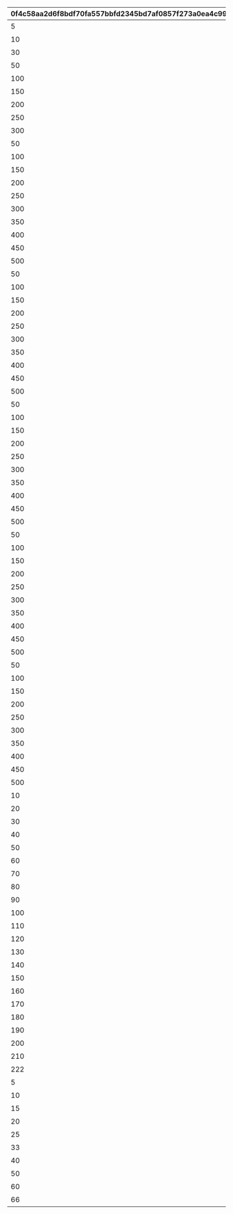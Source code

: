 |0f4c58aa2d6f8bdf70fa557bbfd2345bd7af0857f273a0ea4c9997be6d0c0150|7bba9dc4f0002708ef2bd4a53cbd4f2a2d8ba2302e2a4eddaf953cb986ed7190|3ad5c71fce4ff24eae41009b4202fcf22558b837dee9f15f44d6b2c140d8b86d|57640b49e342dd3194608e5cea3a781abdebb096f26572777a9bc422a679b350|bbc9e7c03f3a346414e15ac87d3d870d0d4d1f0926421ea48be0f08a119032e6|3feca8201ecfb382a7d319c982d0a926690ecf7a829654235aed12950f90f506|d168c5002d4644c042c94e54c2bf6731279f09e85e0c52a85c1ce6f509edd62e|27de051d82276083417175a78404d92406ad501915a432038fa4f60d9464df94|ba0ee0bd44adbfee21a4c480ae5a22c07ce6daa368650a2ef6f5c32af0599f92|
| --- | --- | --- | --- | --- | --- | --- | --- | --- |
|5|129|1002|1001|0|20021|1|1001|プリンセスナイトRANK5を達成しよう|
|10|129|1002|1002|0|20021|1|1002|プリンセスナイトRANK10を達成しよう|
|30|129|1002|1003|0|20021|1|1003|プリンセスナイトRANK30を達成しよう|
|50|129|1002|1004|0|20021|1|1004|プリンセスナイトRANK50を達成しよう|
|100|129|1002|1005|0|20021|1|1005|プリンセスナイトRANK100を達成しよう|
|150|129|1002|1006|0|20021|1|1006|プリンセスナイトRANK150を達成しよう|
|200|129|1002|1007|0|20021|1|1007|プリンセスナイトRANK200を達成しよう|
|250|129|1002|1008|0|20021|1|1007|プリンセスナイトRANK250を達成しよう|
|300|129|1002|1009|0|20021|1|1007|プリンセスナイトRANK300を達成しよう|
|50|129|1003|2001|1|20022|2|2001|火属性の属性レベルを50まで上げよう|
|100|129|1003|2002|1|20022|2|2002|火属性の属性レベルを100まで上げよう|
|150|129|1003|2003|1|20022|2|2003|火属性の属性レベルを150まで上げよう|
|200|129|1003|2004|1|20022|2|2004|火属性の属性レベルを200まで上げよう|
|250|129|1003|2005|1|20022|2|2005|火属性の属性レベルを250まで上げよう|
|300|129|1003|2006|1|20022|2|2006|火属性の属性レベルを300まで上げよう|
|350|129|1003|2007|1|20022|2|2007|火属性の属性レベルを350まで上げよう|
|400|129|1003|2008|1|20022|2|2008|火属性の属性レベルを400まで上げよう|
|450|129|1003|2009|1|20022|2|2009|火属性の属性レベルを450まで上げよう|
|500|129|1003|2010|1|20022|2|2010|火属性の属性レベルを500まで上げよう|
|50|129|1003|3001|2|20022|3|2001|水属性の属性レベルを50まで上げよう|
|100|129|1003|3002|2|20022|3|2002|水属性の属性レベルを100まで上げよう|
|150|129|1003|3003|2|20022|3|2003|水属性の属性レベルを150まで上げよう|
|200|129|1003|3004|2|20022|3|2004|水属性の属性レベルを200まで上げよう|
|250|129|1003|3005|2|20022|3|2005|水属性の属性レベルを250まで上げよう|
|300|129|1003|3006|2|20022|3|2006|水属性の属性レベルを300まで上げよう|
|350|129|1003|3007|2|20022|3|2007|水属性の属性レベルを350まで上げよう|
|400|129|1003|3008|2|20022|3|2008|水属性の属性レベルを400まで上げよう|
|450|129|1003|3009|2|20022|3|2009|水属性の属性レベルを450まで上げよう|
|500|129|1003|3010|2|20022|3|2010|水属性の属性レベルを500まで上げよう|
|50|129|1003|4001|3|20022|4|2001|風属性の属性レベルを50まで上げよう|
|100|129|1003|4002|3|20022|4|2002|風属性の属性レベルを100まで上げよう|
|150|129|1003|4003|3|20022|4|2003|風属性の属性レベルを150まで上げよう|
|200|129|1003|4004|3|20022|4|2004|風属性の属性レベルを200まで上げよう|
|250|129|1003|4005|3|20022|4|2005|風属性の属性レベルを250まで上げよう|
|300|129|1003|4006|3|20022|4|2006|風属性の属性レベルを300まで上げよう|
|350|129|1003|4007|3|20022|4|2007|風属性の属性レベルを350まで上げよう|
|400|129|1003|4008|3|20022|4|2008|風属性の属性レベルを400まで上げよう|
|450|129|1003|4009|3|20022|4|2009|風属性の属性レベルを450まで上げよう|
|500|129|1003|4010|3|20022|4|2010|風属性の属性レベルを500まで上げよう|
|50|129|1003|5001|4|20022|5|2001|光属性の属性レベルを50まで上げよう|
|100|129|1003|5002|4|20022|5|2002|光属性の属性レベルを100まで上げよう|
|150|129|1003|5003|4|20022|5|2003|光属性の属性レベルを150まで上げよう|
|200|129|1003|5004|4|20022|5|2004|光属性の属性レベルを200まで上げよう|
|250|129|1003|5005|4|20022|5|2005|光属性の属性レベルを250まで上げよう|
|300|129|1003|5006|4|20022|5|2006|光属性の属性レベルを300まで上げよう|
|350|129|1003|5007|4|20022|5|2007|光属性の属性レベルを350まで上げよう|
|400|129|1003|5008|4|20022|5|2008|光属性の属性レベルを400まで上げよう|
|450|129|1003|5009|4|20022|5|2009|光属性の属性レベルを450まで上げよう|
|500|129|1003|5010|4|20022|5|2010|光属性の属性レベルを500まで上げよう|
|50|129|1003|6001|5|20022|6|2001|闇属性の属性レベルを50まで上げよう|
|100|129|1003|6002|5|20022|6|2002|闇属性の属性レベルを100まで上げよう|
|150|129|1003|6003|5|20022|6|2003|闇属性の属性レベルを150まで上げよう|
|200|129|1003|6004|5|20022|6|2004|闇属性の属性レベルを200まで上げよう|
|250|129|1003|6005|5|20022|6|2005|闇属性の属性レベルを250まで上げよう|
|300|129|1003|6006|5|20022|6|2006|闇属性の属性レベルを300まで上げよう|
|350|129|1003|6007|5|20022|6|2007|闇属性の属性レベルを350まで上げよう|
|400|129|1003|6008|5|20022|6|2008|闇属性の属性レベルを400まで上げよう|
|450|129|1003|6009|5|20022|6|2009|闇属性の属性レベルを450まで上げよう|
|500|129|1003|6010|5|20022|6|2010|闇属性の属性レベルを500まで上げよう|
|10|129|1004|7001|0|20023|7|7001|ノードを10個強化完了しよう|
|20|129|1004|7002|0|20023|7|7002|ノードを20個強化完了しよう|
|30|129|1004|7003|0|20023|7|7003|ノードを30個強化完了しよう|
|40|129|1004|7004|0|20023|7|7004|ノードを40個強化完了しよう|
|50|129|1004|7005|0|20023|7|7005|ノードを50個強化完了しよう|
|60|129|1004|7006|0|20023|7|7006|ノードを60個強化完了しよう|
|70|129|1004|7007|0|20023|7|7007|ノードを70個強化完了しよう|
|80|129|1004|7008|0|20023|7|7008|ノードを80個強化完了しよう|
|90|129|1004|7009|0|20023|7|7009|ノードを90個強化完了しよう|
|100|129|1004|7010|0|20023|7|7010|ノードを100個強化完了しよう|
|110|129|1004|7011|0|20023|7|7011|ノードを110個強化完了しよう|
|120|129|1004|7012|0|20023|7|7012|ノードを120個強化完了しよう|
|130|129|1004|7013|0|20023|7|7013|ノードを130個強化完了しよう|
|140|129|1004|7014|0|20023|7|7014|ノードを140個強化完了しよう|
|150|129|1004|7015|0|20023|7|7015|ノードを150個強化完了しよう|
|160|129|1004|7016|0|20023|7|7016|ノードを160個強化完了しよう|
|170|129|1004|7017|0|20023|7|7017|ノードを170個強化完了しよう|
|180|129|1004|7018|0|20023|7|7018|ノードを180個強化完了しよう|
|190|129|1004|7019|0|20023|7|7019|ノードを190個強化完了しよう|
|200|129|1004|7020|0|20023|7|7020|ノードを200個強化完了しよう|
|210|129|1004|7021|0|20023|7|7021|ノードを210個強化完了しよう|
|222|129|1004|7022|0|20023|7|7022|ノードを222個強化完了しよう|
|5|129|1005|8001|0|20024|8|8001|ノードを5個強化完了しよう|
|10|129|1005|8002|0|20024|8|8002|ノードを10個強化完了しよう|
|15|129|1005|8003|0|20024|8|8003|ノードを15個強化完了しよう|
|20|129|1005|8004|0|20024|8|8004|ノードを20個強化完了しよう|
|25|129|1005|8005|0|20024|8|8005|ノードを25個強化完了しよう|
|33|129|1005|8006|0|20024|8|8006|ノードを33個強化完了しよう|
|40|129|1005|8007|0|20024|8|8007|ノードを40個強化完了しよう|
|50|129|1005|8008|0|20024|8|8007|ノードを50個強化完了しよう|
|60|129|1005|8009|0|20024|8|8007|ノードを60個強化完了しよう|
|66|129|1005|8010|0|20024|8|8007|ノードを66個強化完了しよう|